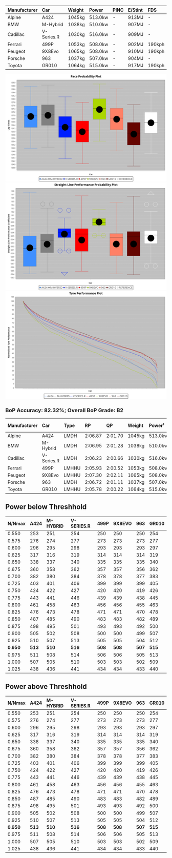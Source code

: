 | Manufacturer | Car        | Weight | Power   | PINC    | E/Stint | FDS     |
|:-|:-|:-|:-|:-|:-|:-|
| Alpine       | A424       | 1045kg | 513.0kw |    -    | 913MJ   |    -    |
| BMW          | M-Hybrid   | 1038kg | 510.0kw |    -    | 907MJ   |    -    |
| Cadillac     | V-Series.R | 1030kg | 516.0kw |    -    | 909MJ   |    -    |
| Ferrari      | 499P       | 1053kg | 508.0kw |    -    | 902MJ   | 190kph  |
| Peugeot      | 9X8Evo     | 1065kg | 508.0kw |    -    | 910MJ   | 190kph  |
| Porsche      | 963        | 1037kg | 507.0kw |    -    | 904MJ   |    -    |
| Toyota       | GR010      | 1064kg | 515.0kw |    -    | 917MJ   | 190kph  |

![PACECHART](./IMG/OFFICIAL.png)
![STRAIGHTLINEPERFORMANCECHART](./IMG/OFFICIAL_sp.png)
![TYREPERFORMANCECHART](./IMG/OFFICIAL_tw.png)

### BoP Accuracy: 82.32%; Overall BoP Grade: B2
| Manufacturer | Car        | Type  | RP      | QP      | Weight | Power¹  | Threshhold | PINC    | Power²   | E/Stint | AVG Vmax  | FDS     | RDLC | L/Stint | BOP-Grade | Model Accuracy | Model Points | Match%  | SimDiff |
|:-|:-|:-|:-|:-|:-|:-|:-|:-|:-|:-|:-|:-|:-|:-|:-|:-|:-|:-|:-|
| Alpine       | A424       | LMDH  | 2:06.87 | 2:01.70 | 1045kg | 513.0kw | 210.0kph   |    -    | 513.00kw |  913MJ  | 296.15kph |    -    | 1.03 | 25      | +B2       | 98.94%         | 2047         | 82.03%  | -0.34   |
| BMW          | M-Hybrid   | LMDH  | 2:06.95 | 2:01.28 | 1038kg | 510.0kw | 210.0kph   |    -    | 510.00kw |  907MJ  | 298.81kph |    -    | 1.03 | 25      | +B1       | 98.84%         | 3070         | 87.99%  | -0.32   |
| Cadillac     | V-Series.R | LMDH  | 2:06.23 | 2:00.66 | 1030kg | 516.0kw | 210.0kph   |    -    | 516.00kw |  909MJ  | 302.60kph |    -    | 1.04 | 25      | -B1       | 98.94%         | 5427         | 89.12%  | +0.29   |
| Ferrari      | 499P       | LMHHU | 2:05.93 | 2:00.52 | 1053kg | 508.0kw | 210.0kph   |    -    | 508.00kw |  902MJ  | 299.03kph | 190kph  | 1.06 | 25      | -C1       | 100.00%        | 6554         | 75.86%  | +0.33   |
| Peugeot      | 9X8Evo     | LMHHU | 2:07.30 | 2:02.11 | 1065kg | 508.0kw | 210.0kph   |    -    | 508.00kw |  910MJ  | 307.56kph | 190kph  | 0.99 | 25      | +C2       | 100.00%        | 1457         | 71.05%  | -0.05   |
| Porsche      | 963        | LMDH  | 2:06.72 | 2:01.11 | 1037kg | 507.0kw | 210.0kph   |    -    | 507.00kw |  904MJ  | 297.74kph |    -    | 1.04 | 25      | ~A1       | 99.91%         | 14205        | 100.00% | -0.71   |
| Toyota       | GR010      | LMHHU | 2:05.78 | 2:00.22 | 1064kg | 515.0kw | 210.0kph   |    -    | 515.00kw |  917MJ  | 297.22kph | 190kph  | 1.05 | 25      | -C2       | 99.73%         | 4795         | 70.16%  | +0.81   |

## Power below Threshhold
| N/Nmax    | A424    | M-HYBRID | V-SERIES.R | 499P    | 9X8EVO  | 963     | GR010   |
|:-|:-|:-|:-|:-|:-|:-|:-|
|  0.550    |  253    |  251     |  254       |  250    |  250    |  250    |  254    |
|  0.575    |  276    |  274     |  277       |  273    |  273    |  273    |  277    |
|  0.600    |  296    |  295     |  298       |  293    |  293    |  293    |  297    |
|  0.625    |  317    |  316     |  319       |  314    |  314    |  314    |  319    |
|  0.650    |  338    |  337     |  340       |  335    |  335    |  335    |  340    |
|  0.675    |  360    |  358     |  362       |  357    |  357    |  356    |  362    |
|  0.700    |  382    |  380     |  384       |  378    |  378    |  377    |  383    |
|  0.725    |  403    |  401     |  406       |  399    |  399    |  399    |  405    |
|  0.750    |  424    |  422     |  427       |  420    |  420    |  419    |  426    |
|  0.775    |  443    |  441     |  446       |  439    |  439    |  438    |  445    |
|  0.800    |  461    |  458     |  463       |  456    |  456    |  455    |  463    |
|  0.825    |  476    |  473     |  478       |  471    |  471    |  470    |  478    |
|  0.850    |  487    |  485     |  490       |  483    |  483    |  482    |  489    |
|  0.875    |  498    |  495     |  501       |  493    |  493    |  492    |  500    |
|  0.900    |  505    |  502     |  508       |  500    |  500    |  499    |  507    |
|  0.925    |  510    |  507     |  513       |  505    |  505    |  504    |  512    |
| **0.950** | **513** | **510**  | **516**    | **508** | **508** | **507** | **515** |
|  0.975    |  511    |  508     |  514       |  506    |  506    |  505    |  513    |
|  1.000    |  507    |  505     |  510       |  503    |  503    |  502    |  509    |
|  1.025    |  438    |  436     |  441       |  434    |  434    |  433    |  440    |

## Power above Threshhold
| N/Nmax    | A424    | M-HYBRID | V-SERIES.R | 499P    | 9X8EVO  | 963     | GR010   |
|:-|:-|:-|:-|:-|:-|:-|:-|
|  0.550    |  253    |  251     |  254       |  250    |  250    |  250    |  254    |
|  0.575    |  276    |  274     |  277       |  273    |  273    |  273    |  277    |
|  0.600    |  296    |  295     |  298       |  293    |  293    |  293    |  297    |
|  0.625    |  317    |  316     |  319       |  314    |  314    |  314    |  319    |
|  0.650    |  338    |  337     |  340       |  335    |  335    |  335    |  340    |
|  0.675    |  360    |  358     |  362       |  357    |  357    |  356    |  362    |
|  0.700    |  382    |  380     |  384       |  378    |  378    |  377    |  383    |
|  0.725    |  403    |  401     |  406       |  399    |  399    |  399    |  405    |
|  0.750    |  424    |  422     |  427       |  420    |  420    |  419    |  426    |
|  0.775    |  443    |  441     |  446       |  439    |  439    |  438    |  445    |
|  0.800    |  461    |  458     |  463       |  456    |  456    |  455    |  463    |
|  0.825    |  476    |  473     |  478       |  471    |  471    |  470    |  478    |
|  0.850    |  487    |  485     |  490       |  483    |  483    |  482    |  489    |
|  0.875    |  498    |  495     |  501       |  493    |  493    |  492    |  500    |
|  0.900    |  505    |  502     |  508       |  500    |  500    |  499    |  507    |
|  0.925    |  510    |  507     |  513       |  505    |  505    |  504    |  512    |
| **0.950** | **513** | **510**  | **516**    | **508** | **508** | **507** | **515** |
|  0.975    |  511    |  508     |  514       |  506    |  506    |  505    |  513    |
|  1.000    |  507    |  505     |  510       |  503    |  503    |  502    |  509    |
|  1.025    |  438    |  436     |  441       |  434    |  434    |  433    |  440    |
